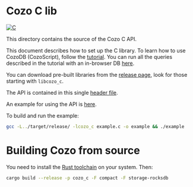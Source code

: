 # Cozo C lib

[![C](https://img.shields.io/github/v/release/cozodb/cozo)](https://github.com/cozodb/cozo/releases)

This directory contains the source of the Cozo C API.

This document describes how to set up the C library.
To learn how to use CozoDB (CozoScript), follow
the [tutorial](https://docs.cozodb.org/en/latest/tutorial.html). You can run all the queries
described in the tutorial with an in-browser DB [here](https://www.cozodb.org/wasm-demo/).

You can download pre-built libraries from the [release page](https://github.com/cozodb/cozo/releases),
look for those starting with `libcozo_c`.

The API is contained in this single [header file](./cozo_c.h).

An example for using the API is [here](./example.c).

To build and run the example:

```bash
gcc -L../target/release/ -lcozo_c example.c -o example && ./example
```

# Building Cozo from source

You need to install the [Rust toolchain](https://www.rust-lang.org/tools/install) on your system. Then:

```bash
cargo build --release -p cozo_c -F compact -F storage-rocksdb
```
